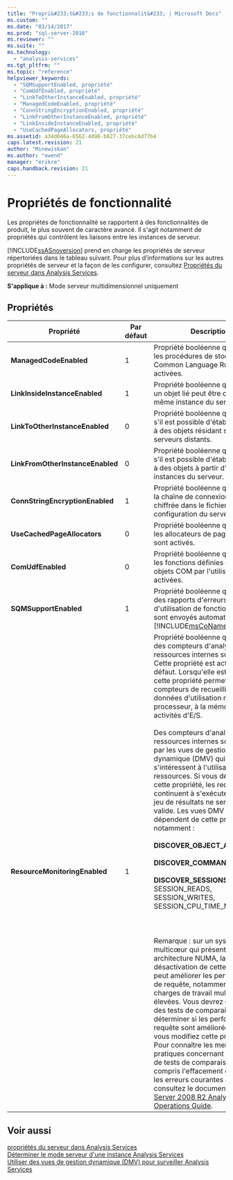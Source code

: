 ```yaml
---
title: "Propri&#233;t&#233;s de fonctionnalit&#233; | Microsoft Docs"
ms.custom: ""
ms.date: "03/14/2017"
ms.prod: "sql-server-2016"
ms.reviewer: ""
ms.suite: ""
ms.technology: 
  - "analysis-services"
ms.tgt_pltfrm: ""
ms.topic: "reference"
helpviewer_keywords: 
  - "SQMSupportEnabled, propriété"
  - "ComUdfEnabled, propriété"
  - "LinkToOtherInstanceEnabled, propriété"
  - "ManagedCodeEnabled, propriété"
  - "ConnStringEncryptionEnabled, propriété"
  - "LinkFromOtherInstanceEnabled, propriété"
  - "LinkInsideInstanceEnabled, propriété"
  - "UseCachedPageAllocators, propriété"
ms.assetid: a34d046a-6562-4d98-b827-37cebc6d77b4
caps.latest.revision: 21
author: "Minewiskan"
ms.author: "owend"
manager: "erikre"
caps.handback.revision: 21
---
```

# Propri&#233;t&#233;s de fonctionnalit&#233;
  Les propriétés de fonctionnalité se rapportent à des fonctionnalités de produit, le plus souvent de caractère avancé. Il s'agit notamment de propriétés qui contrôlent les liaisons entre les instances de serveur.  
  
 [!INCLUDE[ssASnoversion](../../includes/ssasnoversion-md.md)] prend en charge les propriétés de serveur répertoriées dans le tableau suivant. Pour plus d’informations sur les autres propriétés de serveur et la façon de les configurer, consultez [Propriétés du serveur dans Analysis Services](../../analysis-services/server-properties/server-properties-in-analysis-services.md).  
  
 **S'applique à :** Mode serveur multidimensionnel uniquement  
  
## Propriétés  
  
|Propriété|Par défaut|Description|  
|--------------|-------------|-----------------|  
|**ManagedCodeEnabled**|1|Propriété booléenne qui indique si les procédures de stockage du Common Language Runtime sont activées.|  
|**LinkInsideInstanceEnabled**|1|Propriété booléenne qui indique si un objet lié peut être créé dans la même instance du serveur.|  
|**LinkToOtherInstanceEnabled**|0|Propriété booléenne qui indique s'il est possible d'établir des liens à des objets résidant sur des serveurs distants.|  
|**LinkFromOtherInstanceEnabled**|0|Propriété booléenne qui indique s'il est possible d'établir des liens à des objets à partir d'autres instances du serveur.|  
|**ConnStringEncryptionEnabled**|1|Propriété booléenne qui indique si la chaîne de connexion est chiffrée dans le fichier de configuration du serveur.|  
|**UseCachedPageAllocators**|0|Propriété booléenne qui indique si les allocateurs de pages en cache sont activés.|  
|**ComUdfEnabled**|0|Propriété booléenne qui indique si les fonctions définies comme objets COM par l'utilisateur sont activées.|  
|**SQMSupportEnabled**|1|Propriété booléenne qui indique si des rapports d'erreurs et d'utilisation de fonctionnalités sont envoyés automatiquement à [!INCLUDE[msCoName](../../includes/msconame-md.md)] .|  
|**ResourceMonitoringEnabled**|1|Propriété booléenne qui indique si des compteurs d'analyse des ressources internes sont activés. Cette propriété est activée par défaut. Lorsqu'elle est activée, cette propriété permet aux compteurs de recueillir des données d'utilisation relatives au processeur, à la mémoire et aux activités d'E/S.<br /><br /> Des compteurs d'analyse des ressources internes sont utilisés par les vues de gestion dynamique (DMV) qui s'intéressent à l'utilisation des ressources. Si vous désactivez cette propriété, les requêtes DMV continuent à s'exécuter, mais le jeu de résultats ne sera pas valide. Les vues DMV qui dépendent de cette propriété sont notamment :<br /><br /> **DISCOVER_OBJECT_ACTIVITY**<br /><br /> **DISCOVER_COMMAND_OBJECTS**<br /><br /> **DISCOVER_SESSIONS** (pour SESSION_READS, SESSION_WRITES, SESSION_CPU_TIME_MS)<br /><br /> <br /><br /> Remarque : sur un système multicœur qui présente une architecture NUMA, la désactivation de cette propriété peut améliorer les performances de requête, notamment pour les charges de travail multi-utilisateur élevées. Vous devrez effectuer des tests de comparaison afin de déterminer si les performances de requête sont améliorées lorsque vous modifiez cette propriété. Pour connaître les meilleures pratiques concernant l'exécution de tests de comparaison, y compris l'effacement du cache et les erreurs courantes à éviter, consultez le document [SQL Server 2008 R2 Analysis Services Operations Guide](http://go.microsoft.com/fwlink/?LinkID=225539).|  
  
## Voir aussi  
 [propriétés du serveur dans Analysis Services](../../analysis-services/server-properties/server-properties-in-analysis-services.md)   
 [Déterminer le mode serveur d'une instance Analysis Services](../../analysis-services/instances/determine-the-server-mode-of-an-analysis-services-instance.md)   
 [Utiliser des vues de gestion dynamique &#40;DMV&#41; pour surveiller Analysis Services](../../analysis-services/instances/use-dynamic-management-views-dmvs-to-monitor-analysis-services.md)  
  
  